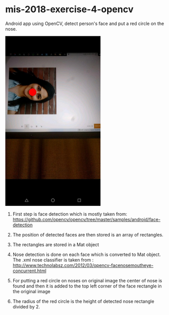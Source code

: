 # mis-2018-exercise-4-opencv

Android app using OpenCV, detect person's face and put a red circle on the nose.

<img src="https://github.com/Neginysh/mis-2018-exercise-4-opencv/blob/master/face-detection/rednose.jpg" width="300">


1. First step is face detection which is mostly taken from:
https://github.com/opencv/opencv/tree/master/samples/android/face-detection

2. The position of detected faces are then stored is an array of rectangles.

3. The rectangles are stored in a Mat object

3. Nose detection is done on each face which is converted to Mat object. The .xml nose classifier is taken from :
http://www.technolabsz.com/2012/03/opencv-facenosemoutheye-concurrent.html

4. For putting a red circle on noses on original image the center of nose is found and then it is added to the top left corner of the face rectangle in the original image

5. The radius of the red circle is the height of detected nose rectangle divided by 2. 
